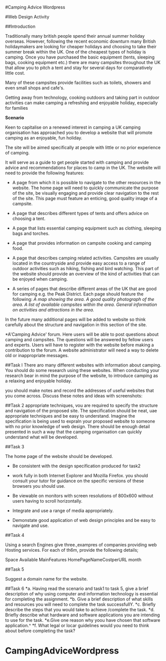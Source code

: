#Camping Advice Wordpress

#Web Design Activity

##Introduction

Traditionally many british people spend their annual summer holiday overseas. However, following the
recent economic downturn many British holidaymakers are looking for cheaper holidays and choosing
to take their summer break within the UK. 
One of the cheapest types of holiday is camping. Once you have purchased the basic equipment (tents, sleeping bags, cooking equipment etc.) there are many campsites throughout the UK that allow you to pitch a tent and stay for several days for comparatively little cost. 

Many of these campsites provide facilities such as toilets, showers and even small shops and cafe's.

Getting away from technology, cooking outdoors and taking part in outdoor activities can make camping a refreshing and enjoyable holiday, especially for families 

**Scenario**

Keen to capitalise on a renewed interest in camping a UK camping organisation has approached you to develop a website that will promote camping as an enjoyable, fun holiday. 

The site will be aimed specifically at people with little or no prior experience of camping.

It will serve as a guide to get people started with camping and provide advice and recommendations for places to camp in the UK. The website will need to provide the following features:

* A page from which it is possible to navigate to the other resources in the website. The home page will need to quickly communicate the purpose of the site, be visually engaging and provide clear navigation to the rest of the site. This page must feature an enticing, good quality image of a campsite.

* A page that describes different types of tents and offers advice on choosing a tent.

* A page that lists essential camping equipment such as clothing, sleeping bags and torches.

* A page that provides information on campsite cooking and camping food.

* A page that describes camping related activities. Campsites are usually located in the countryside and provide easy access to a range of outdoor activities such as hiking, fishing and bird watching. This part of the website should provide an overview of the kind of activities that can be enjoyed when camping.

* A series of pages that describe different areas of the UK that are good for camping e.g. the Peak District. Each page should feature the following:
_A map showing the area._
_A good quality photograph of the area._
_A list of available campsites within the area._
_General information on activities and attractions in the area._

In the future many additional pages will be added to website so think carefully about the structure and navigation in this section of the site.

*A'Camping Advice' forum. Here users will be able to post questions about camping and campsites.
The questions will be answered by fellow users and experts. Users will have to register with the website before making a contribution to the forum. A website administrator will need a way to delete old or inappropriate messages.

##Task I
There aro many different websites with information about camping. You should do some research using these websites. When conducting your research bear in mind the purpose of the website, to introduce camping as a relaxing and enjoyable holiday. 

you should make notes and record the addresses of useful websites that you come across. Discuss these notes and ideas with screenshots:

##Task 2
appropriate techniques, vou are required to specify the structure and navigation of the proposed
site. The specification should be neat, uae appropriate techniques and be easy to understand.  Imagine the specification is being used to expraln your proposed website to someone with no prior knowledge of web design. There should be enough detail presented in such a way that the camping organisation can quickly understand what will be developed.

##Task 3

The home page of the website should be developed.

* Be consistent with the design specification produced for task2
* work fully in both Internet Explorer and Mozilla Firefox. you should consult your tutor for guidance on the specific versions of these browsers you should use.
* Be viewable on monitors with screen resolutions of 800x600 without users having to scroll
horizontally.
* Integrate and use a range of media appropriately. 

* Demonstate good application of web design principles and be easy to navigate and use.

##Task 4

Using a search Engines give three.,exampres of companies providing web Hosting services. For each
of th6m, provide the following details;

Space   Available   MainFeatures    HomePageNameCostperURL
month

##Task 5

Suggest a domain name for the website.

##Task 6
*a. Having read the scenario and task1 to task 5, give a brief description of why using computer and information technology is essential for completing the assignment.
*b. Give a brief description of what skills and resources you will need to complete the task
successfullY.
*c. Briefly describe the steps that you would take to achieve /complete the task.
*d. Briefly describe what hardware and software applications you are intending to use for the task.
*e.Give one reason why yoou have chosen that software application.^
*f. What legal or locar guidelines would you need to think about before completing the task?

# CampingAdviceWordpress

